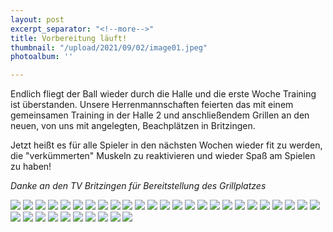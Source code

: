 ```yaml
---
layout: post
excerpt_separator: "<!--more-->"
title: Vorbereitung läuft!
thumbnail: "/upload/2021/09/02/image01.jpeg"
photoalbum: ''

---
```

Endlich fliegt der Ball wieder durch die Halle und die erste Woche Training ist überstanden. Unsere Herrenmannschaften feierten das mit einem gemeinsamen Training in der Halle 2 und anschließendem Grillen an den neuen, von uns mit angelegten, Beachplätzen in Britzingen.

Jetzt heißt es für alle Spieler in den nächsten Wochen wieder fit zu werden, die "verkümmerten" Muskeln zu reaktivieren und wieder Spaß am Spielen zu haben!

_Danke an den TV Britzingen für Bereitstellung des Grillplatzes_

_![](/upload/2021/09/02/image02.jpeg)_
_![](/upload/2021/09/02/image03.jpeg)_
_![](/upload/2021/09/02/image04.jpeg)_
_![](/upload/2021/09/02/image05.jpeg)_
_![](/upload/2021/09/02/image06.jpeg)_
_![](/upload/2021/09/02/image07.jpeg)_
_![](/upload/2021/09/02/image08.jpeg)_
_![](/upload/2021/09/02/image09.jpeg)_
_![](/upload/2021/09/02/image10.jpeg)_
_![](/upload/2021/09/02/image11.jpeg)_
_![](/upload/2021/09/02/image12.jpeg)_
_![](/upload/2021/09/02/image13.jpeg)_
_![](/upload/2021/09/02/image14.jpeg)_
_![](/upload/2021/09/02/image15.jpeg)_
_![](/upload/2021/09/02/image16.jpeg)_
_![](/upload/2021/09/02/image17.jpeg)_
_![](/upload/2021/09/02/image18.jpeg)_
_![](/upload/2021/09/02/image19.jpeg)_
_![](/upload/2021/09/02/image20.jpeg)_
_![](/upload/2021/09/02/image21.jpeg)_
_![](/upload/2021/09/02/image22.jpeg)_
_![](/upload/2021/09/02/image23.jpeg)_
_![](/upload/2021/09/02/image24.jpeg)_
_![](/upload/2021/09/02/image25.jpeg)_
_![](/upload/2021/09/02/image26.jpeg)_
_![](/upload/2021/09/02/image27.jpeg)_
_![](/upload/2021/09/02/image28.jpeg)_
_![](/upload/2021/09/02/image29.jpeg)_
_![](/upload/2021/09/02/image30.jpeg)_
_![](/upload/2021/09/02/image31.jpeg)_
_![](/upload/2021/09/02/image32.jpeg)_
_![](/upload/2021/09/02/image33.jpeg)_
_![](/upload/2021/09/02/image34.jpeg)_
_![](/upload/2021/09/02/image35.jpeg)_
_![](/upload/2021/09/02/image36.jpeg)_